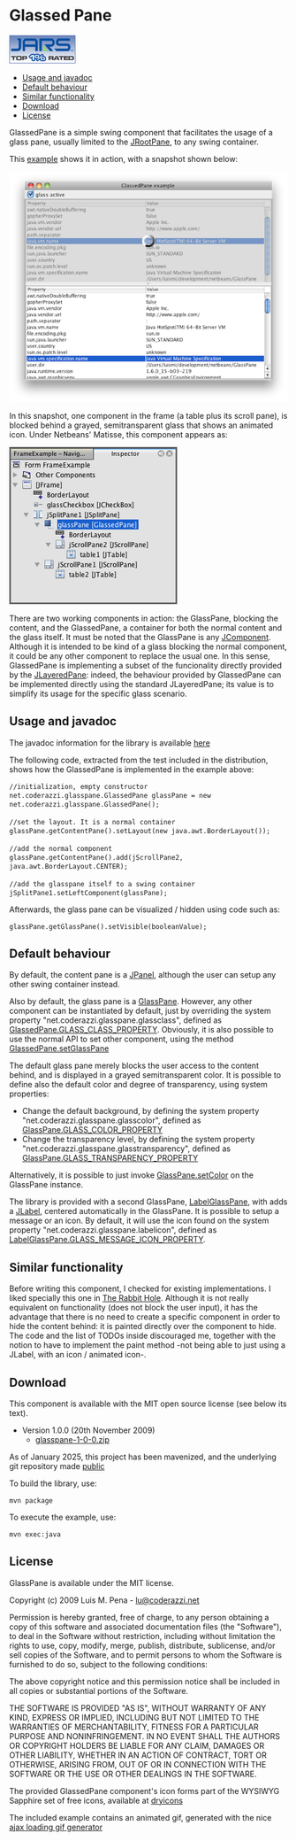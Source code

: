 Glassed Pane
============

![Jars top 1% rated](doc/jars_top_rated_1.gif)

*   [Usage and javadoc](#usage)
*   [Default behaviour](#behaviour)
*   [Similar functionality](#similar)
*   [Download](#download)
*   [License](#license)

GlassedPane is a simple swing component that facilitates the usage of a glass pane, usually limited to the [JRootPane](http://java.sun.com/javase/6/docs/api/javax/swing/JRootPane.html), to any swing container.

This [example](example.jar) shows it in action, with a snapshot shown below:

![](doc/example.png)

In this snapshot, one component in the frame (a table plus its scroll pane), is blocked behind a grayed, semitransparent glass that shows an animated icon. Under Netbeans' Matisse, this component appears as:

![](doc/onMatisse.png)

There are two working components in action: the GlassPane, blocking the content, and the GlassedPane, a container for both the normal content and the glass itself. It must be noted that the GlassPane is any [JComponent](http://www.j2ee.me/javase/6/docs/api/javax/swing/JComponent.html). Although it is intended to be kind of a glass blocking the normal component, it could be any other component to replace the usual one. In this sense, GlassedPane is implementing a subset of the funcionality directly provided by the [JLayeredPane](http://java.sun.com/javase/6/docs/api/javax/swing/JLayeredPane.html): indeed, the behaviour provided by GlassedPane can be implemented directly using the standard JLayeredPane; its value is to simplify its usage for the specific glass scenario.

Usage and javadoc
-----------------

The javadoc information for the library is available [here](https://coderazzi.net/glassedpane/api/index.html)

The following code, extracted from the test included in the distribution, shows how the GlassedPane is implemented in the example above:

    //initialization, empty constructor
    net.coderazzi.glasspane.GlassedPane glassPane = new net.coderazzi.glasspane.GlassedPane();
    
    //set the layout. It is a normal container
    glassPane.getContentPane().setLayout(new java.awt.BorderLayout());
    
    //add the normal component
    glassPane.getContentPane().add(jScrollPane2, java.awt.BorderLayout.CENTER);
    
    //add the glasspane itself to a swing container
    jSplitPane1.setLeftComponent(glassPane);

Afterwards, the glass pane can be visualized / hidden using code such as:

    glassPane.getGlassPane().setVisible(booleanValue);

Default behaviour
-----------------

By default, the content pane is a [JPanel](http://java.sun.com/javase/6/docs/api/javax/swing/JPanel.html), although the user can setup any other swing container instead.

Also by default, the glass pane is a [GlassPane](https://coderazzi.net/glassedpane/api/net/coderazzi/glasspane/GlassPane.html). However, any other component can be instantiated by default, just by overriding the system property "net.coderazzi.glasspane.glassclass", defined as [GlassedPane.GLASS\_CLASS\_PROPERTY](https://coderazzi.net/glassedpane/api/net/coderazzi/glasspane/GlassedPane.html#GLASS_CLASS_PROPERTY). Obviously, it is also possible to use the normal API to set other component, using the method [GlassedPane.setGlassPane](https://coderazzi.net/glassedpane/api/net/coderazzi/glasspane/GlassedPane.html#setGlassPane(java.awt.Component))

The default glass pane merely blocks the user access to the content behind, and is displayed in a grayed semitransparent color. It is possible to define also the default color and degree of transparency, using system properties:

*   Change the default background, by defining the system property "net.coderazzi.glasspane.glasscolor", defined as [GlassPane.GLASS\_COLOR\_PROPERTY](https://coderazzi.net/glassedpane/api/net/coderazzi/glasspane/GlassPane.html#GLASS_COLOR_PROPERTY)
*   Change the transparency level, by defining the system property "net.coderazzi.glasspane.glasstransparency", defined as [GlassPane.GLASS\_TRANSPARENCY\_PROPERTY](https://coderazzi.net/glassedpane/api/net/coderazzi/glasspane/GlassPane.html#GLASS_TRANSPARENCY_PROPERTY)

Alternatively, it is possible to just invoke [GlassPane.setColor](https://coderazzi.net/glassedpane/api/net/coderazzi/glasspane/GlassPane.html#setColor(java.awt.Color)) on the GlassPane instance.

The library is provided with a second GlassPane, [LabelGlassPane](https://coderazzi.net/glassedpane/api/net/coderazzi/glasspane/LabelGlassPane.html), with adds a [JLabel](http://www.j2ee.me/javase/6/docs/api/javax/swing/JLabel.html), centered automatically in the GlassPane. It is possible to setup a message or an icon. By default, it will use the icon found on the system property "net.coderazzi.glasspane.labelicon", defined as [LabelGlassPane.GLASS\_MESSAGE\_ICON\_PROPERTY](https://coderazzi.net/glassedpane/api/net/coderazzi/glasspane/LabelGlassPane.html#GLASS_MESSAGE_ICON_PROPERTY).

Similar functionality
---------------------

Before writing this component, I checked for existing implementations. I liked specially this one in [The Rabbit Hole](http://rabbit-hole.blogspot.com/2006/04/decoratingoverpainting-swing.html). Although it is not really equivalent on functionality (does not block the user input), it has the advantage that there is no need to create a specific component in order to hide the content behind: it is painted directly over the component to hide. The code and the list of TODOs inside discouraged me, together with the notion to have to implement the paint method -not being able to just using a JLabel, with an icon / animated icon-.

Download
--------

This component is available with the MIT open source license (see below its text).

*   Version 1.0.0 (20th November 2009)
    *   [glasspane-1-0-0.zip](https://coderazzi.net/glassedpane/glasspane-1-0-0.zip)

As of January 2025, this project has been mavenized, and the underlying git repository made [public](https://github.com/coderazzi/glassedpane)

To build the library, use:

    mvn package

To execute the example, use:

    mvn exec:java

License
-------

GlassPane is available under the MIT license.

Copyright (c) 2009 Luis M. Pena  - lu@coderazzi.net

Permission is hereby granted, free of charge, to any person obtaining a copy
of this software and associated documentation files (the "Software"), to deal
in the Software without restriction, including without limitation the rights
to use, copy, modify, merge, publish, distribute, sublicense, and/or sell
copies of the Software, and to permit persons to whom the Software is
furnished to do so, subject to the following conditions:

The above copyright notice and this permission notice shall be included in
all copies or substantial portions of the Software.

THE SOFTWARE IS PROVIDED "AS IS", WITHOUT WARRANTY OF ANY KIND, EXPRESS OR
IMPLIED, INCLUDING BUT NOT LIMITED TO THE WARRANTIES OF MERCHANTABILITY,
FITNESS FOR A PARTICULAR PURPOSE AND NONINFRINGEMENT. IN NO EVENT SHALL THE
AUTHORS OR COPYRIGHT HOLDERS BE LIABLE FOR ANY CLAIM, DAMAGES OR OTHER
LIABILITY, WHETHER IN AN ACTION OF CONTRACT, TORT OR OTHERWISE, ARISING FROM,
OUT OF OR IN CONNECTION WITH THE SOFTWARE OR THE USE OR OTHER DEALINGS IN
THE SOFTWARE.

The provided GlassedPane component's icon forms part of the WYSIWYG Sapphire set of free icons, available at [dryicons](http://dryicons.com/free-icons/icons-list/wysiwyg-sapphire/)

The included example contains an animated gif, generated with the nice [ajax loading gif generator](http://www.ajaxload.info/)